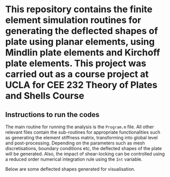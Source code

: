 # This repository contains the finite element simulation routines for generating the deflected shapes of plate using planar elements, using Mindlin plate elements and Kirchoff plate elements. This project was carried out as a course project at UCLA for CEE 232 Theory of Plates and Shells Course

## Instructions to run the codes

The main routine for running the analysis is the `Program.m` file. All other relevant files contain the sub-routines for appropriate functionalities such as generating the element stiffness matrix, transforming into global level and post-processing. Depending on the parameters such as mesh discretisations, boundary conditions etc, the deflected shapes of the plate will be generated. Also, the impact of shear-locking can be controlled using a reduced order numerical integration rule using the `Int` variable. 

Below are some deflected shapes generated for visualisation. 
